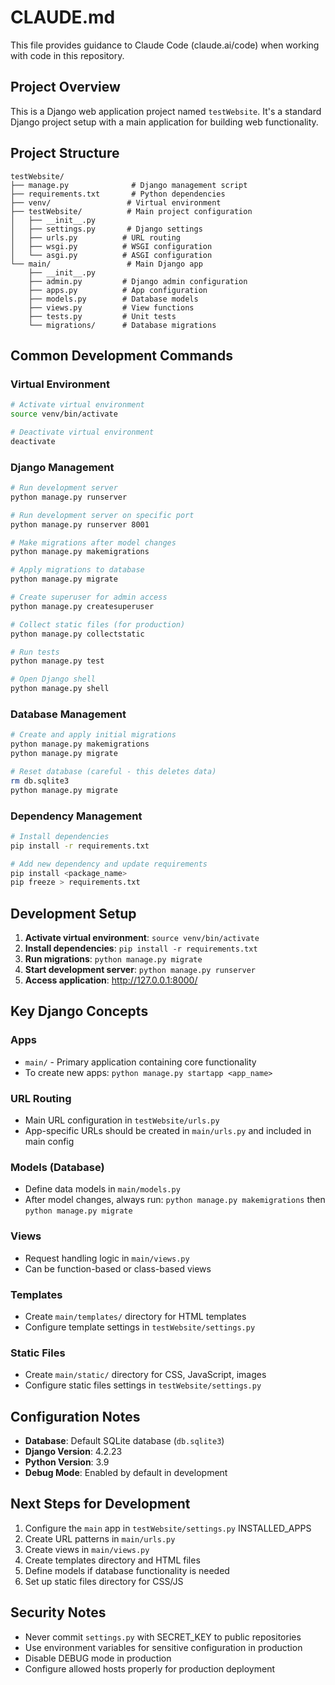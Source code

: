 # CLAUDE.md

This file provides guidance to Claude Code (claude.ai/code) when working with code in this repository.

## Project Overview

This is a Django web application project named `testWebsite`. It's a standard Django project setup with a main application for building web functionality.

## Project Structure

```
testWebsite/
├── manage.py              # Django management script
├── requirements.txt       # Python dependencies
├── venv/                 # Virtual environment
├── testWebsite/          # Main project configuration
│   ├── __init__.py
│   ├── settings.py       # Django settings
│   ├── urls.py          # URL routing
│   ├── wsgi.py          # WSGI configuration
│   └── asgi.py          # ASGI configuration
└── main/                 # Main Django app
    ├── __init__.py
    ├── admin.py         # Django admin configuration
    ├── apps.py          # App configuration
    ├── models.py        # Database models
    ├── views.py         # View functions
    ├── tests.py         # Unit tests
    └── migrations/      # Database migrations
```

## Common Development Commands

### Virtual Environment
```bash
# Activate virtual environment
source venv/bin/activate

# Deactivate virtual environment
deactivate
```

### Django Management
```bash
# Run development server
python manage.py runserver

# Run development server on specific port
python manage.py runserver 8001

# Make migrations after model changes
python manage.py makemigrations

# Apply migrations to database
python manage.py migrate

# Create superuser for admin access
python manage.py createsuperuser

# Collect static files (for production)
python manage.py collectstatic

# Run tests
python manage.py test

# Open Django shell
python manage.py shell
```

### Database Management
```bash
# Create and apply initial migrations
python manage.py makemigrations
python manage.py migrate

# Reset database (careful - this deletes data)
rm db.sqlite3
python manage.py migrate
```

### Dependency Management
```bash
# Install dependencies
pip install -r requirements.txt

# Add new dependency and update requirements
pip install <package_name>
pip freeze > requirements.txt
```

## Development Setup

1. **Activate virtual environment**: `source venv/bin/activate`
2. **Install dependencies**: `pip install -r requirements.txt`
3. **Run migrations**: `python manage.py migrate`
4. **Start development server**: `python manage.py runserver`
5. **Access application**: http://127.0.0.1:8000/

## Key Django Concepts

### Apps
- `main/` - Primary application containing core functionality
- To create new apps: `python manage.py startapp <app_name>`

### URL Routing
- Main URL configuration in `testWebsite/urls.py`
- App-specific URLs should be created in `main/urls.py` and included in main config

### Models (Database)
- Define data models in `main/models.py`
- After model changes, always run: `python manage.py makemigrations` then `python manage.py migrate`

### Views
- Request handling logic in `main/views.py`
- Can be function-based or class-based views

### Templates
- Create `main/templates/` directory for HTML templates
- Configure template settings in `testWebsite/settings.py`

### Static Files
- Create `main/static/` directory for CSS, JavaScript, images
- Configure static files settings in `testWebsite/settings.py`

## Configuration Notes

- **Database**: Default SQLite database (`db.sqlite3`)
- **Django Version**: 4.2.23
- **Python Version**: 3.9
- **Debug Mode**: Enabled by default in development

## Next Steps for Development

1. Configure the `main` app in `testWebsite/settings.py` INSTALLED_APPS
2. Create URL patterns in `main/urls.py`
3. Create views in `main/views.py`
4. Create templates directory and HTML files
5. Define models if database functionality is needed
6. Set up static files directory for CSS/JS

## Security Notes

- Never commit `settings.py` with SECRET_KEY to public repositories
- Use environment variables for sensitive configuration in production
- Disable DEBUG mode in production
- Configure allowed hosts properly for production deployment